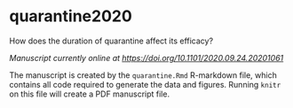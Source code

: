 # quarantine2020
How does the duration of quarantine affect its efficacy?

*Manuscript currently online at https://doi.org/10.1101/2020.09.24.20201061*

The manuscript is created by the `quarantine.Rmd` R-markdown file, which contains all code required to generate the data and figures.
Running `knitr` on this file will create a PDF manuscript file.
